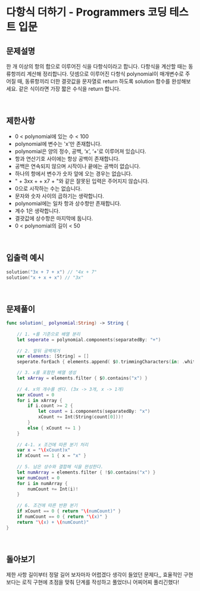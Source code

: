 # 다항식 더하기 - Programmers 코딩 테스트 입문

## 문제설명
한 개 이상의 항의 합으로 이루어진 식을 다항식이라고 합니다. 다항식을 계산할 때는 동류항끼리 계산해 정리합니다. 덧셈으로 이루어진 다항식 polynomial이 매개변수로 주어질 때, 동류항끼리 더한 결괏값을 문자열로 return 하도록 solution 함수를 완성해보세요. 같은 식이라면 가장 짧은 수식을 return 합니다.

<br>

## 제한사항
- 0 < polynomial에 있는 수 < 100
- polynomial에 변수는 'x'만 존재합니다.
- polynomial은 양의 정수, 공백, ‘x’, ‘+'로 이루어져 있습니다.
- 항과 연산기호 사이에는 항상 공백이 존재합니다.
- 공백은 연속되지 않으며 시작이나 끝에는 공백이 없습니다.
- 하나의 항에서 변수가 숫자 앞에 오는 경우는 없습니다.
- " + 3xx + + x7 + "와 같은 잘못된 입력은 주어지지 않습니다.
- 0으로 시작하는 수는 없습니다.
- 문자와 숫자 사이의 곱하기는 생략합니다.
- polynomial에는 일차 항과 상수항만 존재합니다.
- 계수 1은 생략합니다.
- 결괏값에 상수항은 마지막에 둡니다.
- 0 < polynomial의 길이 < 50

<br>

## 입출력 예시
~~~swift
solution("3x + 7 + x") // "4x + 7"
solution("x + x + x") // "3x"
~~~

<br>

## 문제풀이
~~~swift
func solution(_ polynomial:String) -> String {
    
    // 1. +를 기준으로 배열 분리
    let seperate = polynomial.components(separatedBy: "+")
    
    // 2. 앞뒤 공백제거
    var elements: [String] = []
    seperate.forEach { elements.append( $0.trimmingCharacters(in: .whitespaces)) }

    // 3. x를 포함한 배열 생성
    let xArray = elements.filter { $0.contains("x") }
    
    // 4. x의 개수를 센다. (3x -> 3개, x -> 1개)
    var xCount = 0
    for i in xArray {
        if i.count >= 2 {
            let count = i.components(separatedBy: "x")
            xCount += Int(String(count[0]))!
        }
        else { xCount += 1 }
    }
    
    // 4-1. x 조건에 따른 분기 처리
    var x = "\(xCount)x"
    if xCount == 1 { x = "x" }
    
    // 5. 남은 상수와 결합해 식을 완성한다.
    let numArray = elements.filter { !$0.contains("x") }
    var numCount = 0
    for i in numArray {
        numCount += Int(i)!
    }
    
    // 6. 조건에 따른 반환 분기
    if xCount == 0 { return "\(numCount)" }
    if numCount == 0 { return "\(x)" }
    return "\(x) + \(numCount)"
}
~~~

<br>

## 돌아보기
제한 사항 길이부터 정말 길어 보자마자 어렵겠다 생각이 들었던 문제다,, 효율적인 구현보다는 로직 구현에 초점을 맞춰 단계를 작성하고 풀었더니 어찌어찌 풀리긴했다!